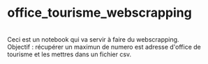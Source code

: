 # office_tourisme_webscrapping<br>
<br>
Ceci est un notebook qui va servir à faire du webscrapping.<br>
Objectif : récupérer un maximun de numero est adresse d'office de tourisme et les mettres dans un fichier csv.<br>

